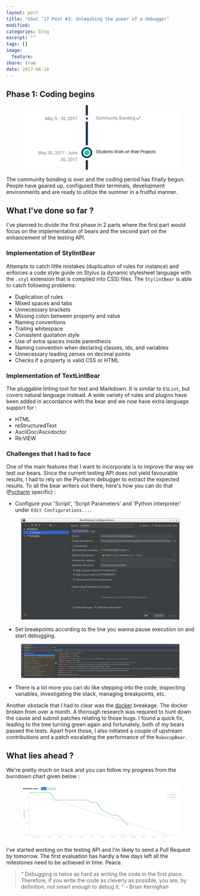 ```yaml
---
layout: post
title: "GSoC ’17 Post #3: Unleashing the power of a debugger"
modified:
categories: blog
excerpt: ""
tags: []
image:
  feature:
share: true
date: 2017-06-18
---
```

## Phase 1: Coding begins
<figure>
<img src="/images/timeline.png">
</figure>

The community bonding is over and the coding period has finally begun. People
have geared up, configured their terminals, development environments and are
ready to utilize the summer in a fruitful manner.

## What I've done so far ?
I've planned to divide the first phase in 2 parts where the first part would
focus on the implementation of bears and the second part on the enhancement
of the testing API.

### Implementation of StylintBear
Attempts to catch little mistakes (duplication of rules for instance) and
enforces a code style guide on Stylus (a dynamic stylesheet language
with the ``.styl`` extension that is compiled into CSS) files.
The ``StylintBear`` is able to catch following problems:
- Duplication of rules
- Mixed spaces and tabs
- Unnecessary brackets
- Missing colon between property and value
- Naming conventions
- Trailing whitespace
- Consistent quotation style
- Use of extra spaces inside parenthesis
- Naming convention when declaring classes, ids, and variables
- Unnecessary leading zeroes on decimal points
- Checks if a property is valid CSS or HTML

### Implementation of TextLintBear
The pluggable linting tool for text and Markdown. It is similar to ``ESLint``,
but covers natural language instead. A wide variety of rules and plugins have
been added in accordance with the bear and we now have extra language
support for :
- HTML
- reStructuredText
- AsciiDoc/Asciidoctor
- Re:VIEW

### Challenges that I had to face
One of the main features that I want to incorporate is to improve the way we
test our bears. Since the current testing API does not yield favourable results,
I had to rely on the Pycharm debugger to extract the expected results. To all
the bear writers out there, here's how you can do that
([Pycharm](https://www.jetbrains.com/pycharm/) specific) :

- Configure your 'Script', 'Script Parameters' and 'Python interpreter' under
`Edit Configurations...`.

<figure>
<img src="/images/edit_configurations.png">
</figure>

- Set breakpoints according to the line you wanna pause execution on and start
debugging.

<figure>
<img src="/images/explore_variables.png">
</figure>

- There is a lot more you can do like stepping into the code,
inspecting variables, investigating the stack, managing breakpoints, etc.

Another obstacle that I had to clear was the [docker](https://www.docker.com/)
breakage. The docker broken from over a month. A thorough research was required
to hunt down the cause and submit patches relating to those bugs. I found a
quick fix, leading to the tree turning green again and fortunately, both of my
bears passed the tests. Apart from those, I also initiated a couple of upstream
contributions and a patch escalating the performance of the ``RubocopBear``.

## What lies ahead ?
We're pretty much on track and you can follow my progress from the burndown
chart given below :

<figure>
<img src="/images/burndown_chart_phase_1.png">
</figure>

I've started working on the testing API and I'm likely to send a Pull
Request by tomorrow. The first evaluation has hardly a few days left all the
milestones need to be achieved in time. Peace.

> “ Debugging is twice as hard as writing the code in the first place.
Therefore, if you write the code as cleverly as possible, you are,
by definition, not smart enough to debug it. ” – Brian Kernighan
